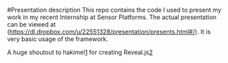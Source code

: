 #Presentation description
This repo contains the code I used to present my work in my recent Internship at Sensor Platforms.
The actual presentation can be viewed at (https://dl.dropbox.com/u/22551328/presentation/presents.html#/). It is very basic usage of the framework.

A huge shoutout to hakimel[1] for creating Reveal.js[2]

 [1]:http://twitter.com/hakimel
 [2]:http://lab.hakim.se/reveal-js/
